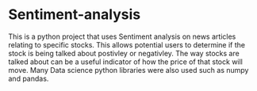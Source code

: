 # Sentiment-analysis
This is a python project that uses Sentiment analysis on news articles relating to specific stocks. This allows potential users to determine if the stock is being talked about postivley or negativley. The way stocks are talked about can be a useful indicator of how the price of that stock will move. Many Data science python libraries were also used such as numpy and pandas.
